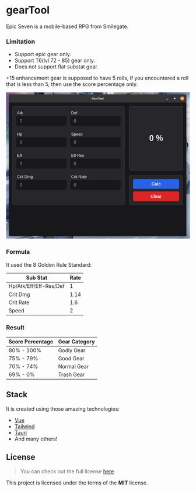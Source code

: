 # gearTool
Epic Seven is a mobile-based RPG from Smilegate.

### Limitation
- Support epic gear only.
- Support T6(lvl 72 - 85) gear only.
- Does not support flat substat gear.

+15 enhancement gear is supposed to have 5 rolls, if you encountered a roll that is less than 5,  then use the score percentage only.

<img src="./res/output.png" alt="output-gearTool" >

### Formula
It used the 8 Golden Rule Standard:

| Sub Stat                  | Rate
| ------------------------- | -------------
| Hp/Atk/Eff/Eff-Res/Def    | 1
| Crit Dmg                  | 1.14
| Crit Rate                 | 1.6
| Speed                     | 2

### Result
| Score Percentage | Gear Category
| ---------------- | -------------
| 80% - 100%       | Godly Gear
| 75% - 79%        | Good Gear
| 70% - 74%        | Normal Gear
| 69% - 0%         | Trash Gear

## Stack
It is created using those amazing technologies:
- [Vue](https://vuejs.org/)
- [Tailwind](https://tailwindcss.com/)
- [Tauri](https://tauri.studio/en/)
- And many others!

## License
>You can check out the full license [here](https://github.com/hafizhaziq307/gearTool/blob/main/LICENSE)

This project is licensed under the terms of the **MIT** license.
